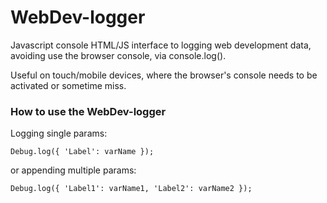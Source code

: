 WebDev-logger
=========
Javascript console HTML/JS interface to logging web development data, avoiding use the browser console, via console.log(). 

Useful on touch/mobile devices, where the browser's console needs to be activated or sometime miss.


### How to use the WebDev-logger
Logging single params:

	Debug.log({ 'Label': varName });

or appending multiple params:

	Debug.log({ 'Label1': varName1, 'Label2': varName2 });